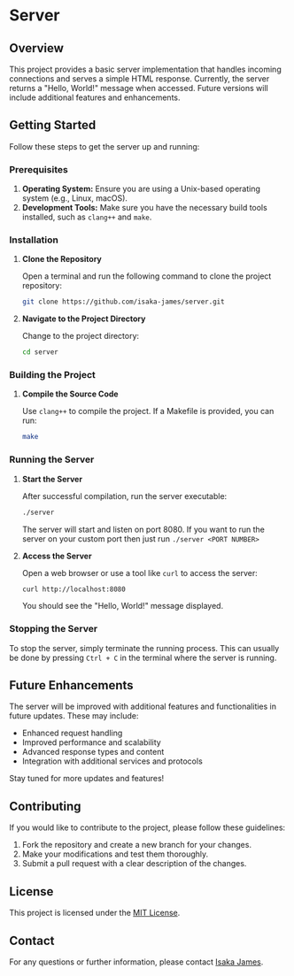 # Server

## Overview

This project provides a basic server implementation that handles incoming connections and serves a simple HTML response. Currently, the server returns a "Hello, World!" message when accessed. Future versions will include additional features and enhancements.

## Getting Started

Follow these steps to get the server up and running:

### Prerequisites

1. **Operating System:** Ensure you are using a Unix-based operating system (e.g., Linux, macOS).
2. **Development Tools:** Make sure you have the necessary build tools installed, such as `clang++` and `make`.

### Installation

1. **Clone the Repository**

   Open a terminal and run the following command to clone the project repository:

   ```bash
   git clone https://github.com/isaka-james/server.git
   ```

2. **Navigate to the Project Directory**

   Change to the project directory:

   ```bash
   cd server
   ```

### Building the Project

1. **Compile the Source Code**

   Use `clang++` to compile the project. If a Makefile is provided, you can run:

   ```bash
   make
   ```

### Running the Server

1. **Start the Server**

   After successful compilation, run the server executable:

   ```bash
   ./server
   ```

   The server will start and listen on port 8080.
   If you want to run the server on your custom port then just run `./server <PORT NUMBER>`

2. **Access the Server**

   Open a web browser or use a tool like `curl` to access the server:

   ```bash
   curl http://localhost:8080
   ```

   You should see the "Hello, World!" message displayed.

### Stopping the Server

To stop the server, simply terminate the running process. This can usually be done by pressing `Ctrl + C` in the terminal where the server is running.

## Future Enhancements

The server will be improved with additional features and functionalities in future updates. These may include:

- Enhanced request handling
- Improved performance and scalability
- Advanced response types and content
- Integration with additional services and protocols

Stay tuned for more updates and features!

## Contributing

If you would like to contribute to the project, please follow these guidelines:

1. Fork the repository and create a new branch for your changes.
2. Make your modifications and test them thoroughly.
3. Submit a pull request with a clear description of the changes.

## License

This project is licensed under the [MIT License](LICENSE).

## Contact

For any questions or further information, please contact [Isaka James](https://x.com/isakajamess).
